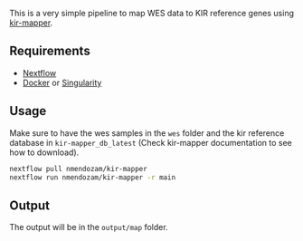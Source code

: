 This is a very simple pipeline to map WES data to KIR reference genes using [kir-mapper](https://github.com/erickcastelli/kir-mapper).

## Requirements
- [Nextflow](https://www.nextflow.io/)
- [Docker](https://www.docker.com/) or [Singularity](https://sylabs.io/docs/)

## Usage
Make sure to have the wes samples in the `wes` folder and the kir reference database in `kir-mapper_db_latest` (Check kir-mapper documentation to see how to download).
```bash
nextflow pull nmendozam/kir-mapper
nextflow run nmendozam/kir-mapper -r main
```
## Output
The output will be in the `output/map` folder.
